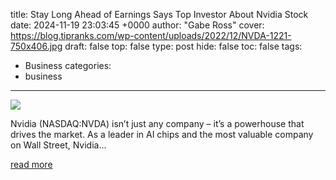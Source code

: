 title: Stay Long Ahead of Earnings Says Top Investor About Nvidia Stock
date: 2024-11-19 23:03:45 +0000
author: "Gabe Ross"
cover: https://blog.tipranks.com/wp-content/uploads/2022/12/NVDA-1221-750x406.jpg
draft: false
top: false
type: post
hide: false
toc: false
tags:
  - Business
categories:
  - business
---

![](https://blog.tipranks.com/wp-content/uploads/2022/12/NVDA-1221-750x406.jpg)

Nvidia (NASDAQ:NVDA) isn’t just any company – it’s a powerhouse that drives the market. As a leader in AI chips and the most valuable company on Wall Street, Nvidia...

[read more](https://www.tipranks.com/news/stay-long-ahead-of-earnings-says-top-investor-about-nvidia-stock)
